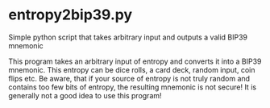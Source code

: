 # entropy2bip39.py
Simple python script that takes arbitrary input and outputs a valid BIP39 mnemonic

This program takes an arbitrary input of entropy and converts it into a BIP39 mnemonic.
This entropy can be dice rolls, a card deck, random input, coin flips etc.
Be aware, that if your source of entropy is not truly random and contains too few bits of entropy, the resulting mnemonic is not secure!
It is generally not a good idea to use this program!
